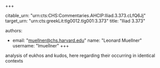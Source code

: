+++


citable_urn: "urn:cts:CHS:Commentaries.AHCIP:Iliad.3.373.cLfQ6Jj"
target_urn: "urn:cts:greekLit:tlg0012.tlg001:3.373"
title: "Iliad 3.373"

authors:
- email: "muellner@chs.harvard.edu"
  name: "Leonard Muellner"
  username: "lmuellner"
+++

<p>analysis of eukhos and kudos, here regarding their occurring in identical contexts</p>